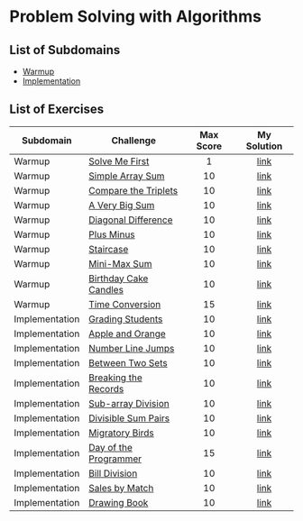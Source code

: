 # Problem Solving with Algorithms
## List of Subdomains
- [Warmup](Warmup)
- [Implementation](Implementation)

## List of Exercises
| Subdomain | Challenge | Max Score | My Solution |
|---|---|:---:|:---:|
| Warmup | [Solve Me First](https://www.hackerrank.com/challenges/solve-me-first)| 1 |[link](Warmup/SolveMeFirst/src/Solution.java) |
| Warmup | [Simple Array Sum](https://www.hackerrank.com/challenges/simple-array-sum)| 10 |[link](Warmup/SimpleArraySum/src/Solution.java) |
| Warmup | [Compare the Triplets](https://www.hackerrank.com/challenges/compare-the-triplets)| 10 |[link](Warmup/CompareTheTriplets/src/Solution.java) |
| Warmup | [A Very Big Sum](https://www.hackerrank.com/challenges/a-very-big-sum)| 10 |[link](Warmup/AVeryBigSum/src/Solution.java) |
| Warmup | [Diagonal Difference](https://www.hackerrank.com/challenges/diagonal-difference)| 10 |[link](Warmup/DiagonalDifference/src/Solution.java) |
| Warmup | [Plus Minus](https://www.hackerrank.com/challenges/plus-minus)| 10 |[link](Warmup/PlusMinus/src/Solution.java) |
| Warmup | [Staircase](https://www.hackerrank.com/challenges/staircase)| 10 |[link](Warmup/Staircase/src/Solution.java) |
| Warmup | [Mini-Max Sum](https://www.hackerrank.com/challenges/mini-max-sum)| 10 |[link](Warmup/MiniMaxSum/src/Solution.java) |
| Warmup | [Birthday Cake Candles](https://www.hackerrank.com/challenges/birthday-cake-candles)| 10 |[link](Warmup/BirthdayCakeCandles/src/Solution.java) |
| Warmup | [Time Conversion](https://www.hackerrank.com/challenges/time-conversion)| 15 |[link](Warmup/TimeConversion/src/Solution.java) |
| Implementation | [Grading Students](https://www.hackerrank.com/challenges/grading)| 10 |[link](Implementation/GradingStudents/src/Solution.java) |
| Implementation | [Apple and Orange](https://www.hackerrank.com/challenges/apple-and-orange)| 10 |[link](Implementation/AppleAndOrange/src/Solution.java) |
| Implementation | [Number Line Jumps](https://www.hackerrank.com/challenges/kangaroo)| 10 |[link](Implementation/NumberLineJumps/src/Solution.java) |
| Implementation | [Between Two Sets](https://www.hackerrank.com/challenges/between-two-sets)| 10 |[link](Implementation/BetweenTwoSets/src/Solution.java) |
| Implementation | [Breaking the Records](https://www.hackerrank.com/challenges/breaking-best-and-worst-records)| 10 |[link](Implementation/BreakingTheRecords/src/Solution.java) |
| Implementation | [Sub-array Division](https://www.hackerrank.com/challenges/the-birthday-bar)| 10 |[link](Implementation/SubArrayDivision/src/Solution.java) |
| Implementation | [Divisible Sum Pairs](https://www.hackerrank.com/challenges/divisible-sum-pairs)| 10 |[link](Implementation/DivisibleSumPairs/src/Solution.java) |
| Implementation | [Migratory Birds](https://www.hackerrank.com/challenges/migratory-birds)| 10 |[link](Implementation/MigratoryBirds/src/Solution.java) |
| Implementation | [Day of the Programmer](https://www.hackerrank.com/challenges/day-of-the-programmer)| 15 |[link](Implementation/DayOfTheProgrammer/src/Solution.java) |
| Implementation | [Bill Division](https://www.hackerrank.com/challenges/bon-appetit)| 10 |[link](Implementation/BillDivision/src/Solution.java) |
| Implementation | [Sales by Match](https://www.hackerrank.com/challenges/sock-merchant)| 10 |[link](Implementation/SalesByMatch/src/Solution.java) |
| Implementation | [Drawing Book](https://www.hackerrank.com/challenges/drawing-book)| 10 |[link](Implementation/DrawingBook/src/Solution.java) |
